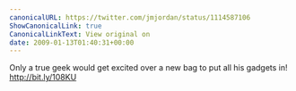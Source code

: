 ```yaml
---
canonicalURL: https://twitter.com/jmjordan/status/1114587106
ShowCanonicalLink: true
CanonicalLinkText: View original on
date: 2009-01-13T01:40:31+00:00
---
```

Only a true geek would get excited over a new bag to put all his gadgets in! http://bit.ly/108KU